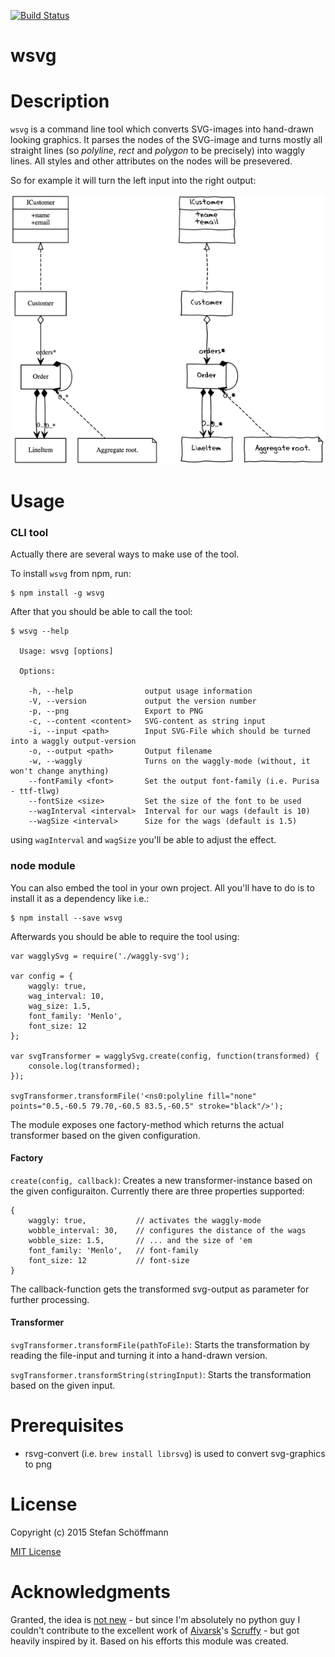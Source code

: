 [![Build Status](https://travis-ci.org/schoeffm/waggly-svg.svg?branch=master)](https://travis-ci.org/schoeffm/waggly-svg)

wsvg
=============

# Description

`wsvg` is a command line tool which converts SVG-images into hand-drawn looking graphics. It parses the nodes of the SVG-image and turns mostly all straight lines (so _polyline_, _rect_ and _polygon_ to be precisely) into waggly lines. All styles and other attributes on the nodes will be presevered.

So for example it will turn the left input into the right output:

![Example](https://github.com/schoeffm/waggly-svg/blob/master/doc/example.png)

# Usage

### CLI tool

Actually there are several ways to make use of the tool.

To install `wsvg` from npm, run:

```
$ npm install -g wsvg
```

After that you should be able to call the tool:

```
$ wsvg --help

  Usage: wsvg [options]

  Options:

    -h, --help                output usage information
    -V, --version             output the version number
    -p, --png                 Export to PNG
    -c, --content <content>   SVG-content as string input
    -i, --input <path>        Input SVG-File which should be turned into a waggly output-version
    -o, --output <path>       Output filename
    -w, --waggly              Turns on the waggly-mode (without, it won't change anything)
    --fontFamily <font>       Set the output font-family (i.e. Purisa - ttf-tlwg)
    --fontSize <size>         Set the size of the font to be used
    --wagInterval <interval>  Interval for our wags (default is 10)
    --wagSize <interval>      Size for the wags (default is 1.5)
```

using `wagInterval` and `wagSize` you'll be able to adjust the effect.


### node module

You can also embed the tool in your own project. All you'll have to do is to install it as a dependency like i.e.:
```
$ npm install --save wsvg
```

Afterwards you should be able to require the tool using:

```
var wagglySvg = require('./waggly-svg');

var config = {
    waggly: true,
    wag_interval: 10,
    wag_size: 1.5,
    font_family: 'Menlo',
    font_size: 12
};

var svgTransformer = wagglySvg.create(config, function(transformed) {
    console.log(transformed);
});

svgTransformer.transformFile('<ns0:polyline fill="none" points="0.5,-60.5 79.70,-60.5 83.5,-60.5" stroke="black"/>');
```

The module exposes one factory-method which returns the actual transformer based on the given configuration. 

#### Factory
`create(config, callback)`: Creates a new transformer-instance based on the given configuraiton. Currently there are three properties supported:

```
{
    waggly: true,			// activates the waggly-mode
    wobble_interval: 30,	// configures the distance of the wags
    wobble_size: 1.5,       // ... and the size of 'em
    font_family: 'Menlo',   // font-family
    font_size: 12           // font-size
}
```

The callback-function gets the transformed svg-output as parameter for further processing.

#### Transformer

`svgTransformer.transformFile(pathToFile)`: Starts the transformation by reading the file-input and turning it into a hand-drawn version.

`svgTransformer.transformString(stringInput)`: Starts the transformation based on the given input.

# Prerequisites

- rsvg-convert (i.e. `brew install librsvg`) is used to convert svg-graphics to png

<!--
graphviz
-->


# License

Copyright (c) 2015 Stefan Schöffmann

[MIT License](http://en.wikipedia.org/wiki/MIT_License)

# Acknowledgments

Granted, the idea is [not new](http://www.yuml.me/) - but since I'm absolutely no python guy I couldn't contribute to the excellent work of [Aivarsk](https://github.com/aivarsk)'s [Scruffy](https://github.com/aivarsk/scruffy) - but got heavily inspired by it. Based on his efforts this module was created.


